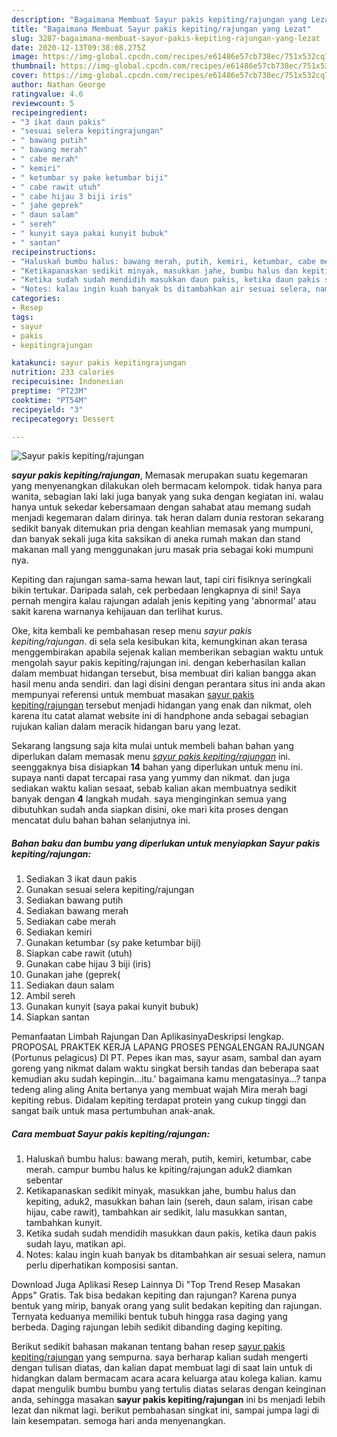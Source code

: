 ```yaml
---
description: "Bagaimana Membuat Sayur pakis kepiting/rajungan yang Lezat"
title: "Bagaimana Membuat Sayur pakis kepiting/rajungan yang Lezat"
slug: 3287-bagaimana-membuat-sayur-pakis-kepiting-rajungan-yang-lezat
date: 2020-12-13T09:38:08.275Z
image: https://img-global.cpcdn.com/recipes/e61486e57cb738ec/751x532cq70/sayur-pakis-kepitingrajungan-foto-resep-utama.jpg
thumbnail: https://img-global.cpcdn.com/recipes/e61486e57cb738ec/751x532cq70/sayur-pakis-kepitingrajungan-foto-resep-utama.jpg
cover: https://img-global.cpcdn.com/recipes/e61486e57cb738ec/751x532cq70/sayur-pakis-kepitingrajungan-foto-resep-utama.jpg
author: Nathan George
ratingvalue: 4.6
reviewcount: 5
recipeingredient:
- "3 ikat daun pakis"
- "sesuai selera kepitingrajungan"
- " bawang putih"
- " bawang merah"
- " cabe merah"
- " kemiri"
- " ketumbar sy pake ketumbar biji"
- " cabe rawit utuh"
- " cabe hijau 3 biji iris"
- " jahe geprek"
- " daun salam"
- " sereh"
- " kunyit saya pakai kunyit bubuk"
- " santan"
recipeinstructions:
- "Haluskañ bumbu halus: bawang merah, putih, kemiri, ketumbar, cabe merah. campur bumbu halus ke kpiting/rajungan aduk2 diamkan sebentar"
- "Ketikapanaskan sedikit minyak, masukkan jahe, bumbu halus dan kepiting, aduk2, masukkan bahan lain (sereh, daun salam, irisan cabe hijau, cabe rawit), tambahkan air sedikit, lalu masukkan santan, tambahkan kunyit."
- "Ketika sudah sudah mendidih masukkan daun pakis, ketika daun pakis sudah layu, matikan api."
- "Notes: kalau ingin kuah banyak bs ditambahkan air sesuai selera, namun perlu diperhatikan komposisi santan."
categories:
- Resep
tags:
- sayur
- pakis
- kepitingrajungan

katakunci: sayur pakis kepitingrajungan 
nutrition: 233 calories
recipecuisine: Indonesian
preptime: "PT23M"
cooktime: "PT54M"
recipeyield: "3"
recipecategory: Dessert

---
```



![Sayur pakis kepiting/rajungan](https://img-global.cpcdn.com/recipes/e61486e57cb738ec/751x532cq70/sayur-pakis-kepitingrajungan-foto-resep-utama.jpg)

<b><i>sayur pakis kepiting/rajungan</i></b>, Memasak merupakan suatu kegemaran yang menyenangkan dilakukan oleh bermacam kelompok. tidak hanya para wanita, sebagian laki laki juga banyak yang suka dengan kegiatan ini. walau hanya untuk sekedar kebersamaan dengan sahabat atau memang sudah menjadi kegemaran dalam dirinya. tak heran dalam dunia restoran sekarang sedikit banyak ditemukan pria dengan keahlian memasak yang mumpuni, dan banyak sekali juga kita saksikan di aneka rumah makan dan stand makanan mall yang menggunakan juru masak pria sebagai koki mumpuni nya.

Kepiting dan rajungan sama-sama hewan laut, tapi ciri fisiknya seringkali bikin tertukar. Daripada salah, cek perbedaan lengkapnya di sini! Saya pernah mengira kalau rajungan adalah jenis kepiting yang &#39;abnormal&#39; atau sakit karena warnanya kehijauan dan terlihat kurus.

Oke, kita kembali ke pembahasan resep menu <i>sayur pakis kepiting/rajungan</i>. di sela sela kesibukan kita, kemungkinan akan terasa menggembirakan apabila sejenak kalian memberikan sebagian waktu untuk mengolah sayur pakis kepiting/rajungan ini. dengan keberhasilan kalian dalam membuat hidangan tersebut, bisa membuat diri kalian bangga akan hasil menu anda sendiri. dan lagi disini dengan perantara situs ini anda akan mempunyai referensi untuk membuat masakan <u>sayur pakis kepiting/rajungan</u> tersebut menjadi hidangan yang enak dan nikmat, oleh karena itu catat alamat website ini di handphone anda sebagai sebagian rujukan kalian dalam meracik hidangan baru yang lezat.


Sekarang langsung saja kita mulai untuk membeli bahan bahan yang diperlukan dalam memasak menu <u><i>sayur pakis kepiting/rajungan</i></u> ini. seenggaknya bisa disiapkan <b>14</b> bahan yang diperlukan untuk menu ini. supaya nanti dapat tercapai rasa yang yummy dan nikmat. dan juga sediakan waktu kalian sesaat, sebab kalian akan membuatnya sedikit banyak dengan <b>4</b> langkah mudah. saya menginginkan semua yang dibutuhkan sudah anda siapkan disini, oke mari kita proses dengan mencatat dulu bahan bahan selanjutnya ini.

<!--inarticleads1-->

##### Bahan baku dan bumbu yang diperlukan untuk menyiapkan Sayur pakis kepiting/rajungan:

1. Sediakan 3 ikat daun pakis
1. Gunakan sesuai selera kepiting/rajungan
1. Sediakan  bawang putih
1. Sediakan  bawang merah
1. Sediakan  cabe merah
1. Sediakan  kemiri
1. Gunakan  ketumbar (sy pake ketumbar biji)
1. Siapkan  cabe rawit (utuh)
1. Gunakan  cabe hijau 3 biji (iris)
1. Gunakan  jahe (geprek(
1. Sediakan  daun salam
1. Ambil  sereh
1. Gunakan  kunyit (saya pakai kunyit bubuk)
1. Siapkan  santan


Pemanfaatan Limbah Rajungan Dan AplikasinyaDeskripsi lengkap. PROPOSAL PRAKTEK KERJA LAPANG PROSES PENGALENGAN RAJUNGAN (Portunus pelagicus) DI PT. Pepes ikan mas, sayur asam, sambal dan ayam goreng yang nikmat dalam waktu singkat bersih tandas dan beberapa saat kemudian aku sudah kepingin…itu.&#39; bagaimana kamu mengatasinya…? tanpa tedeng aling aling Anita bertanya yang membuat wajah Mira merah bagi kepiting rebus. Didalam kepiting terdapat protein yang cukup tinggi dan sangat baik untuk masa pertumbuhan anak-anak. 

<!--inarticleads2-->

##### Cara membuat Sayur pakis kepiting/rajungan:

1. Haluskañ bumbu halus: bawang merah, putih, kemiri, ketumbar, cabe merah. campur bumbu halus ke kpiting/rajungan aduk2 diamkan sebentar
1. Ketikapanaskan sedikit minyak, masukkan jahe, bumbu halus dan kepiting, aduk2, masukkan bahan lain (sereh, daun salam, irisan cabe hijau, cabe rawit), tambahkan air sedikit, lalu masukkan santan, tambahkan kunyit.
1. Ketika sudah sudah mendidih masukkan daun pakis, ketika daun pakis sudah layu, matikan api.
1. Notes: kalau ingin kuah banyak bs ditambahkan air sesuai selera, namun perlu diperhatikan komposisi santan.


Download Juga Aplikasi Resep Lainnya Di &#34;Top Trend Resep Masakan Apps&#34; Gratis. Tak bisa bedakan kepiting dan rajungan? Karena punya bentuk yang mirip, banyak orang yang sulit bedakan kepiting dan rajungan. Ternyata keduanya memiliki bentuk tubuh hingga rasa daging yang berbeda. Daging rajungan lebih sedikit dibanding daging kepiting. 

Berikut sedikit bahasan makanan tentang bahan resep <u>sayur pakis kepiting/rajungan</u> yang sempurna. saya berharap kalian sudah mengerti dengan tulisan diatas, dan kalian dapat membuat lagi di saat lain untuk di hidangkan dalam bermacam acara acara keluarga atau kolega kalian. kamu dapat mengulik bumbu bumbu yang tertulis diatas selaras dengan keinginan anda, sehingga masakan <b>sayur pakis kepiting/rajungan</b> ini bs menjadi lebih lezat dan nikmat lagi. berikut pembahasan singkat ini, sampai jumpa lagi di lain kesempatan. semoga hari anda menyenangkan.
